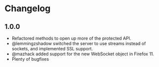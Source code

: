 <!-- vim: set tw=79 sw=4 ts=4 et ft=markdown : -->
# Changelog

## 1.0.0

* Refactored methods to open up more of the protected API.
* @lemmingzshadow switched the server to use streams instead of sockets, and
  implemented SSL support.
* @mazhack added support for the new WebSocket object in Firefox 11.
* Plenty of bugfixes

